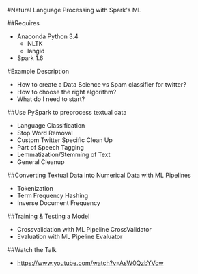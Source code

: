 #Natural Language Processing with Spark's ML

##Requires
* Anaconda Python 3.4
  * NLTK
  * langid
* Spark 1.6

#Example Description
* How to create a Data Science vs Spam classifier for twitter?
* How to choose the right algorithm?
* What do I need to start?

##Use PySpark to preprocess textual data
* Language Classification
* Stop Word Removal
* Custom Twitter Specific Clean Up
* Part of Speech Tagging
* Lemmatization/Stemming of Text
* General Cleanup

##Converting Textual Data into Numerical Data with ML Pipelines
* Tokenization
* Term Frequency Hashing
* Inverse Document Frequency

##Training & Testing a Model
* Crossvalidation with ML Pipeline CrossValidator
* Evaluation with ML Pipeline Evaluator


##Watch the Talk
* https://www.youtube.com/watch?v=AsW0QzbYVow
